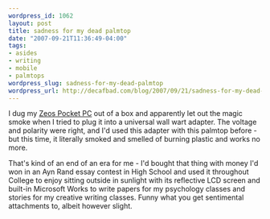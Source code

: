 ```yaml
--- 
wordpress_id: 1062
layout: post
title: sadness for my dead palmtop
date: "2007-09-21T11:36:49-04:00"
tags: 
- asides
- writing
- mobile
- palmtops
wordpress_slug: sadness-for-my-dead-palmtop
wordpress_url: http://decafbad.com/blog/2007/09/21/sadness-for-my-dead-palmtop
---
```

I dug my <a href="http://en.wikipedia.org/wiki/Zeos">Zeos Pocket PC</a> out of a box and apparently let out the magic smoke when I tried to plug it into a universal wall wart adapter.  The voltage and polarity were right, and I'd used this adapter with this palmtop before - but this time, it literally smoked and smelled of burning plastic and works no more.  

That's kind of an end of an era for me - I'd bought that thing with money I'd won in an Ayn Rand essay contest in High School and used it throughout College to enjoy sitting outside in sunlight with its reflective LCD screen and built-in Microsoft Works to write papers for my psychology classes and stories for my creative writing classes.  Funny what you get sentimental attachments to, albeit however slight.
